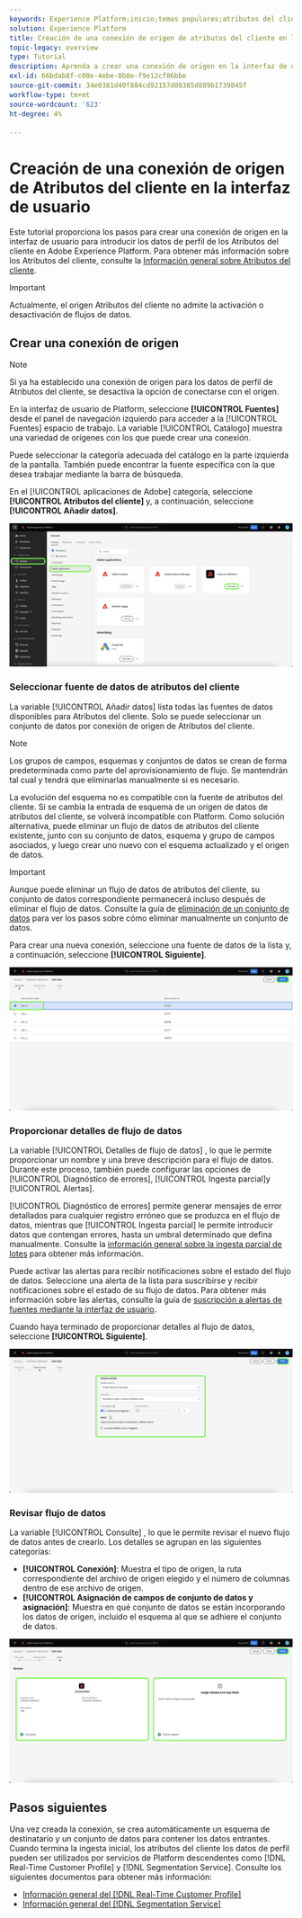 ```yaml
---
keywords: Experience Platform;inicio;temas populares;atributos del cliente
solution: Experience Platform
title: Creación de una conexión de origen de atributos del cliente en la interfaz de usuario
topic-legacy: overview
type: Tutorial
description: Aprenda a crear una conexión de origen en la interfaz de usuario para introducir los datos de perfil de atributos del cliente en Adobe Experience Platform.
exl-id: 66bdab8f-c00e-4ebe-8b8e-f9e12cf86bbe
source-git-commit: 34e0381d40f884cd92157d08385d889b1739845f
workflow-type: tm+mt
source-wordcount: '623'
ht-degree: 4%

---
```


# Creación de una conexión de origen de Atributos del cliente en la interfaz de usuario

Este tutorial proporciona los pasos para crear una conexión de origen en la interfaz de usuario para introducir los datos de perfil de los Atributos del cliente en Adobe Experience Platform. Para obtener más información sobre los Atributos del cliente, consulte la [Información general sobre Atributos del cliente](https://experienceleague.adobe.com/docs/core-services/interface/customer-attributes/attributes.html?lang=es).

>[!IMPORTANT]
>
>Actualmente, el origen Atributos del cliente no admite la activación o desactivación de flujos de datos.

## Crear una conexión de origen

>[!NOTE]
>
>Si ya ha establecido una conexión de origen para los datos de perfil de Atributos del cliente, se desactiva la opción de conectarse con el origen.

En la interfaz de usuario de Platform, seleccione **[!UICONTROL Fuentes]** desde el panel de navegación izquierdo para acceder a la [!UICONTROL Fuentes] espacio de trabajo. La variable [!UICONTROL Catálogo] muestra una variedad de orígenes con los que puede crear una conexión.

Puede seleccionar la categoría adecuada del catálogo en la parte izquierda de la pantalla. También puede encontrar la fuente específica con la que desea trabajar mediante la barra de búsqueda.

En el [!UICONTROL aplicaciones de Adobe] categoría, seleccione **[!UICONTROL Atributos del cliente]** y, a continuación, seleccione **[!UICONTROL Añadir datos]**.

![catálogo](../../../../images/tutorials/create/customer-attributes/catalog.png)

### Seleccionar fuente de datos de atributos del cliente

La variable [!UICONTROL Añadir datos] lista todas las fuentes de datos disponibles para Atributos del cliente. Solo se puede seleccionar un conjunto de datos por conexión de origen de Atributos del cliente.

>[!NOTE]
>
>Los grupos de campos, esquemas y conjuntos de datos se crean de forma predeterminada como parte del aprovisionamiento de flujo. Se mantendrán tal cual y tendrá que eliminarlas manualmente si es necesario.

La evolución del esquema no es compatible con la fuente de atributos del cliente. Si se cambia la entrada de esquema de un origen de datos de atributos del cliente, se volverá incompatible con Platform. Como solución alternativa, puede eliminar un flujo de datos de atributos del cliente existente, junto con su conjunto de datos, esquema y grupo de campos asociados, y luego crear uno nuevo con el esquema actualizado y el origen de datos.

>[!IMPORTANT]
>
>Aunque puede eliminar un flujo de datos de atributos del cliente, su conjunto de datos correspondiente permanecerá incluso después de eliminar el flujo de datos. Consulte la guía de [eliminación de un conjunto de datos](../../../../../catalog/datasets/user-guide.md) para ver los pasos sobre cómo eliminar manualmente un conjunto de datos.

Para crear una nueva conexión, seleccione una fuente de datos de la lista y, a continuación, seleccione **[!UICONTROL Siguiente]**.

![add-data](../../../../images/tutorials/create/customer-attributes/add-data.png)

### Proporcionar detalles de flujo de datos

La variable [!UICONTROL Detalles de flujo de datos] , lo que le permite proporcionar un nombre y una breve descripción para el flujo de datos. Durante este proceso, también puede configurar las opciones de [!UICONTROL Diagnóstico de errores], [!UICONTROL Ingesta parcial]y [!UICONTROL Alertas].

[!UICONTROL Diagnóstico de errores] permite generar mensajes de error detallados para cualquier registro erróneo que se produzca en el flujo de datos, mientras que [!UICONTROL Ingesta parcial] le permite introducir datos que contengan errores, hasta un umbral determinado que defina manualmente. Consulte la [información general sobre la ingesta parcial de lotes](../../../../../ingestion/batch-ingestion/partial.md) para obtener más información.

Puede activar las alertas para recibir notificaciones sobre el estado del flujo de datos. Seleccione una alerta de la lista para suscribirse y recibir notificaciones sobre el estado de su flujo de datos. Para obtener más información sobre las alertas, consulte la guía de [suscripción a alertas de fuentes mediante la interfaz de usuario](../../alerts.md).

Cuando haya terminado de proporcionar detalles al flujo de datos, seleccione **[!UICONTROL Siguiente]**.

![dataflow-detail](../../../../images/tutorials/create/customer-attributes/dataflow-detail.png)

### Revisar flujo de datos

La variable [!UICONTROL Consulte] , lo que le permite revisar el nuevo flujo de datos antes de crearlo. Los detalles se agrupan en las siguientes categorías:

* **[!UICONTROL Conexión]**: Muestra el tipo de origen, la ruta correspondiente del archivo de origen elegido y el número de columnas dentro de ese archivo de origen.
* **[!UICONTROL Asignación de campos de conjunto de datos y asignación]**: Muestra en qué conjunto de datos se están incorporando los datos de origen, incluido el esquema al que se adhiere el conjunto de datos.

![review](../../../../images/tutorials/create/customer-attributes/review.png)

## Pasos siguientes

Una vez creada la conexión, se crea automáticamente un esquema de destinatario y un conjunto de datos para contener los datos entrantes. Cuando termina la ingesta inicial, los atributos del cliente los datos de perfil pueden ser utilizados por servicios de Platform descendentes como [!DNL Real-Time Customer Profile] y [!DNL Segmentation Service]. Consulte los siguientes documentos para obtener más información:

* [Información general del [!DNL Real-Time Customer Profile]](../../../../../profile/home.md)
* [Información general del [!DNL Segmentation Service]](../../../../../segmentation/home.md)
